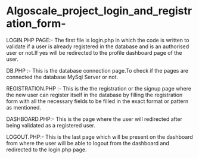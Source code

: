 # Algoscale_project_login_and_registration_form-
LOGIN.PHP PAGE:-
The first file is login.php in which the code is written to validate if a user is already registered in the database and is an authorised user or not.If yes will be redirected to the profile dashboard page of the user. 

DB.PHP :-
This is the database connection page.To check if the pages are connected the database MySql Server or not.

REGISTRATION.PHP :-
This is the the registration or the signup page where the new user can register itself in the database by filling the registration form with all the necessary fields to be filled in the exact format or pattern as mentioned.  

DASHBOARD.PHP:-
This is the page where the user will redirected after being validated as a registered user.

LOGOUT.PHP:-
This is the last page which will be present on the dashboard from where the user will be able to logout from the dashboard and redirected to the login.php page.    
